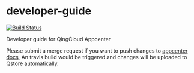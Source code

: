 # developer-guide

[![Build Status](https://travis-ci.org/QingCloudAppcenter/developer-guide.svg?branch=master)](https://travis-ci.org/QingCloudAppcenter/developer-guide)

Developer guide for QingCloud Appcenter

Please submit a merge request if you want to push changes to [appcenter docs](http://appcenter-docs.qingcloud.com/developer-guide/), An travis build would be triggered and changes will be uploaded to Qstore automatically.
